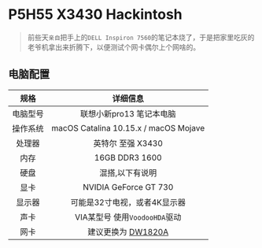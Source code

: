 # P5H55 X3430 Hackintosh

> 前些天`亲自`把手上的`DELL Inspiron 7560`的笔记本烧了，于是把家里吃灰的老爷机拿出来折腾下，以便测试个网卡偶尔上个网啥的。

## 电脑配置

|   规格   |                           详细信息                           |
| :------: | :----------------------------------------------------------: |
| 电脑型号 |                   联想小新pro13 笔记本电脑                   |
| 操作系统 |            macOS Catalina 10.15.x / macOS Mojave             |
|  处理器  |                      英特尔 至强 X3430                       |
|   内存   |                        16GB DDR3 1600                        |
|   硬盘   |                       混搭,以下有说明                        |
|   显卡   |                    NVIDIA GeForce GT 730                     |
|  显示器  |                 可能是32寸电视，或者4K显示器                 |
|   声卡   |                VIA某型号 使用`VoodooHDA`驱动                 |
|   网卡   | 建议更换为 [DW1820A](https://blog.daliansky.net/DW1820A_BCM94350ZAE-driver-inserts-the-correct-posture.html) |

